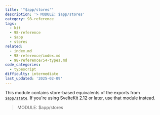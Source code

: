 ```yaml
---
title: '"$app/stores"'
description: '> MODULE: $app/stores'
category: 98-reference
tags:
  - kit
  - 98-reference
  - $app
  - stores
related:
  - index.md
  - 98-reference/index.md
  - 98-reference/54-types.md
code_categories:
  - typescript
difficulty: intermediate
last_updated: '2025-02-09'
---
```


This module contains store-based equivalents of the exports from [`$app/state`]($app-state). If you're using SvelteKit 2.12 or later, use that module instead.

> MODULE: $app/stores
